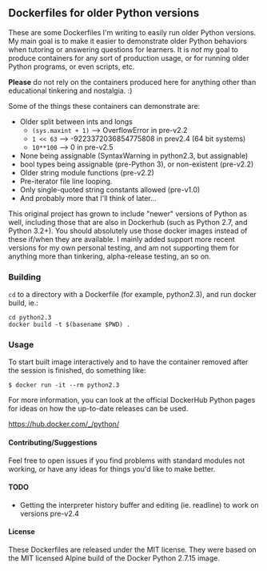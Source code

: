 ## Dockerfiles for older Python versions

These are some Dockerfiles I'm writing to easily run older Python versions.  My main goal is to make it easier to demonstrate older Python behaviors when tutoring or answering questions for learners.  It is *not* my goal to produce containers for any sort of production usage, or for running older Python programs, or even scripts, etc.

**Please** do not rely on the containers produced here for anything other than educational tinkering and nostalgia. :)

Some of the things these containers can demonstrate are:

* Older split between ints and longs
    * `(sys.maxint + 1)`  -->  OverflowError in pre-v2.2
    * `1 << 63`  -->  -9223372036854775808 in prev2.4 (64 bit systems)
    * `10**100`  -->  0 in pre-v2.5
* None being assignable (SyntaxWarning in python2.3, but assignable)
* bool types being assignable (pre-Python 3), or non-existent (pre-v2.2)
* Older string module functions (pre-v2.2)
* Pre-iterator file line looping.
* Only single-quoted string constants allowed (pre-v1.0)
* And probably more that I'll think of later...

This original project has grown to include "newer" versions of Python as well,
including those that are also in Dockerhub (such as Python 2.7, and Python
3.2+).  You should absolutely use those docker images instead of these if/when
they are available.  I mainly added support more recent versions for my own
personal testing, and am not supporting them for anything more than tinkering,
alpha-release testing, an so on.

### Building

`cd` to a directory with a Dockerfile (for example, python2.3), and run docker build, ie.:

```
cd python2.3
docker build -t $(basename $PWD) .
```

### Usage

To start built image interactively and to have the container removed after the session is finished, do something like:

```
$ docker run -it --rm python2.3
```

For more information, you can look at the official DockerHub Python pages for ideas on how the up-to-date releases can be used.

https://hub.docker.com/_/python/


#### Contributing/Suggestions

Feel free to open issues if you find problems with standard modules not working, or have any ideas for things you'd like to make better.

#### TODO

* Getting the interpreter history buffer and editing (ie. readline) to work on versions pre-v2.4

#### License

These Dockerfiles are released under the MIT license.  They were based on the MIT licensed Alpine build of the Docker Python 2.7.15 image.
